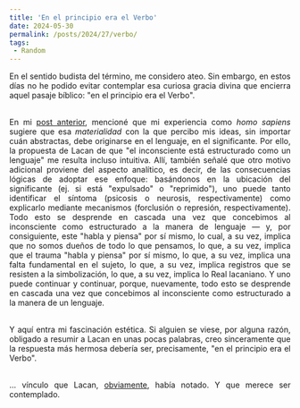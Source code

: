 ```yaml
---
title: 'En el principio era el Verbo'
date: 2024-05-30
permalink: /posts/2024/27/verbo/
tags:
 - Random
---
```



<div style="text-align: justify;">

En el sentido budista del término, me considero ateo. Sin embargo, en estos días no he podido evitar contemplar esa curiosa gracia divina que encierra aquel pasaje bíblico: "en el principio era el Verbo".<br>

<br>En mi <a href="https://arduinotomasi.github.io/posts/2024/27/materialidad/">post anterior</a>, mencioné que mi experiencia como <em>homo sapiens</em> sugiere que esa <em>materialidad</em> con la que percibo mis ideas, sin importar cuán abstractas, debe originarse en el lenguaje, en el significante. Por ello, la propuesta de Lacan de que "el inconsciente está estructurado como un lenguaje" me resulta incluso intuitiva. Allí, también señalé que otro motivo adicional proviene del aspecto analítico, es decir, de las consecuencias lógicas de adoptar ese enfoque: basándonos en la ubicación del significante (ej. si está "expulsado" o "reprimido"), uno puede tanto identificar el síntoma (psicosis o neurosis, respectivamente) como explicarlo mediante mecanismos (forclusión o represión, respectivamente). Todo esto se desprende en cascada una vez que concebimos al inconsciente como estructurado a la manera de lenguaje — y, por consiguiente, este "habla y piensa" por sí mismo, lo cual, a su vez, implica que no somos dueños de todo lo que pensamos, lo que, a su vez, implica que el trauma "habla y piensa" por sí mismo, lo que, a su vez, implica una falta fundamental en el sujeto, lo que, a su vez, implica registros que se resisten a la simbolización, lo que, a su vez, implica lo Real lacaniano. Y uno puede continuar y continuar, porque, nuevamente, todo esto se desprende en cascada una vez que concebimos al inconsciente como estructurado a la manera de un lenguaje.<br>


 <br>Y aquí entra mi fascinación estética. Si alguien se viese, por alguna razón, obligado a resumir a Lacan en unas pocas palabras, creo sinceramente que la respuesta más hermosa debería ser, precisamente, "en el principio era el Verbo".<br>

 <br>... vínculo que Lacan, <a href="https://psicoanalisislacaniano.com/entrevista-a-lacan-por-caruso-1969/">obviamente</a>, había notado. Y que merece ser contemplado. <br>




</div><br>